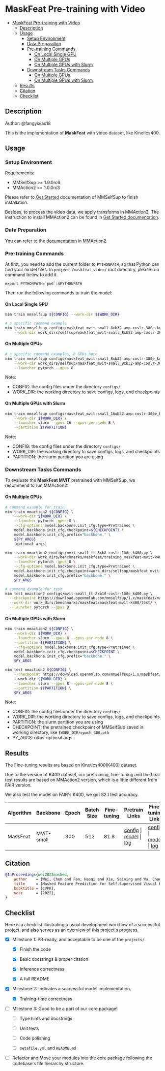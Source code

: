 # MaskFeat Pre-training with Video

- [MaskFeat Pre-training with Video](#maskfeat-pre-training-with-video)
  - [Description](#description)
  - [Usage](#usage)
    - [Setup Environment](#setup-environment)
    - [Data Preparation](#data-preparation)
    - [Pre-training Commands](#pre-training-commands)
      - [On Local Single GPU](#on-local-single-gpu)
      - [On Multiple GPUs](#on-multiple-gpus)
      - [On Multiple GPUs with Slurm](#on-multiple-gpus-with-slurm)
    - [Downstream Tasks Commands](#downstream-tasks-commands)
      - [On Multiple GPUs](#on-multiple-gpus-1)
      - [On Multiple GPUs with Slurm](#on-multiple-gpus-with-slurm-1)
  - [Results](#results)
  - [Citation](#citation)
  - [Checklist](#checklist)

## Description

<!-- Share any information you would like others to know. For example:
Author: @xxx.
This is an implementation of \[XXX\]. -->

Author: @fangyixiao18

This is the implementation of **MaskFeat** with video dataset, like Kinetics400.

## Usage

<!-- For a typical model, this section should contain the commands for dataset prepareation, pre-training, downstream tasks. You are also suggested to dump your environment specification to env.yml by `conda env export > env.yml`. -->

### Setup Environment

Requirements:

- MMSelfSup >= 1.0.0rc6
- MMAction2 >= 1.0.0rc3

Please refer to [Get Started](https://mmselfsup.readthedocs.io/en/1.x/get_started.html) documentation of MMSelfSup to finish installation.

Besides, to process the video data, we apply transforms in MMAction2. The instruction to install MMAction2 can be found in [Get Started documentation](https://mmaction2.readthedocs.io/en/1.x/get_started.html).

### Data Preparation

You can refer to the [documentation](https://mmaction2.readthedocs.io/en/1.x/user_guides/2_data_prepare.html) in MMAction2.

### Pre-training Commands

At first, you need to add the current folder to `PYTHONPATH`, so that Python can find your model files. In `projects/maskfeat_video/` root directory, please run command below to add it.

```shell
export PYTHONPATH=`pwd`:$PYTHONPATH
```

Then run the following commands to train the model:

#### On Local Single GPU

```bash
mim train mmselfsup ${CONFIG} --work-dir ${WORK_DIR}

# a specific command example
mim train mmselfsup configs/maskfeat_mvit-small_8xb32-amp-coslr-300e_k400.py \
    --work-dir work_dirs/selfsup/maskfeat_mvit-small_8xb32-amp-coslr-300e_k400/20230117_training/
```

#### On Multiple GPUs

```bash
# a specific command examples, 8 GPUs here
mim train mmselfsup configs/maskfeat_mvit-small_8xb32-amp-coslr-300e_k400.py \
    --work-dir work_dirs/selfsup/maskfeat_mvit-small_8xb32-amp-coslr-300e_k400/20230117_training/ \
    --launcher pytorch --gpus 8
```

Note:

- CONFIG: the config files under the directory `configs/`
- WORK_DIR: the working directory to save configs, logs, and checkpoints

#### On Multiple GPUs with Slurm

```bash
mim train mmselfsup configs/maskfeat_mvit-small_16xb32-amp-coslr-300e_k400.py \
    --work-dir ${WORK_DIR} \
    --launcher slurm --gpus 16 --gpus-per-node 8 \
    --partition ${PARTITION}
```

Note:

- CONFIG: the config files under the directory `configs/`
- WORK_DIR: the working directory to save configs, logs, and checkpoints
- PARTITION: the slurm partition you are using

### Downstream Tasks Commands

To evaluate the **MaskFeat MViT** pretrained with MMSelfSup, we recommend to run MMAction2:

#### On Multiple GPUs

```bash
# command example for train
mim train mmaction2 ${CONFIG} \
    --work-dir ${WORK_DIR} \
    --launcher pytorch -gpus 8 \
    --cfg-options model.backbone.init_cfg.type=Pretrained \
    model.backbone.init_cfg.checkpoint=${CHECKPOINT} \
    model.backbone.init_cfg.prefix="backbone." \
    ${PY_ARGS}
    [optional args]

mim train mmaction2 configs/mvit-small_ft-8xb8-coslr-100e_k400.py \
    --work-dir work_dirs/benchmarks/maskfeat/training_maskfeat-mvit-k400/ \
    --launcher pytorch -gpus 8 \
    --cfg-options model.backbone.init_cfg.type=Pretrained \
    model.backbone.init_cfg.checkpoint=work_dirs/selfsup/maskfeat_mvit-small_16xb32-amp-coslr-300e_k400/20230117_traning/epoch_300.pth \
    model.backbone.init_cfg.prefix="backbone." \
    $PY_ARGS

# command example for test
mim test mmaction2 configs/mvit-small_ft-8xb16-coslr-100e_k400.py \
  --checkpoint https://download.openmmlab.com/mmselfsup/1.x/maskfeat/maskfeat_mvit-small_16xb32-amp-coslr-300e_k400/mvit-small_ft-8xb16-coslr-100e_k400/mvit-small_ft-8xb16-coslr-100e_k400_20230131-5e8303f5.pth \
  --work-dir work_dirs/benchmarks/maskfeat/maskfeat-mvit-k400/test/ \
  --launcher pytorch --gpus 8
```

#### On Multiple GPUs with Slurm

```bash
mim train mmaction2 ${CONFIG} \
    --work-dir ${WORK_DIR} \
    --launcher slurm --gpus 8 --gpus-per-node 8 \
    --partition ${PARTITION} \
    --cfg-options model.backbone.init_cfg.type=Pretrained \
    model.backbone.init_cfg.checkpoint=$CHECKPOINT \
    model.backbone.init_cfg.prefix="backbone." \
    $PY_ARGS

mim test mmaction2 ${CONFIG} \
    --checkpoint https://download.openmmlab.com/mmselfsup/1.x/maskfeat/maskfeat_mvit-small_16xb32-amp-coslr-300e_k400/mvit-small_ft-8xb16-coslr-100e_k400/mvit-small_ft-8xb16-coslr-100e_k400_20230131-5e8303f5.pth
    --work-dir ${WORK_DIR} \
    --launcher slurm --gpus 8 --gpus-per-node 8 \
    --partition ${PARTITION} \
    $PY_ARGS
```

Note:

- CONFIG: the config files under the directory `configs/`
- WORK_DIR: the working directory to save configs, logs, and checkpoints
- PARTITION: the slurm partition you are using
- CHECKPOINT: the pretrained checkpoint of MMSelfSup saved in working directory, like `$WORK_DIR/epoch_300.pth`
- PY_ARGS: other optional args

## Results

<!-- You should claim whether this is based on the pre-trained weights, which are converted from the official release; or it's a reproduced result obtained from retraining the model in this project. -->

The Fine-tuning results are based on Kinetics400(K400) dataset.

Due to the version of K400 dataset, our pretraining, fine-tuning and the final test results are based on MMAction2 version, which is a little different from FAIR version.

We also test the model on FAIR's K400, we got 82.1 test accuracy.

<table class="docutils">
<thead>
  <tr>
	    <th>Algorithm</th>
	    <th>Backbone</th>
	    <th>Epoch</th>
      <th>Batch Size</th>
      <th>Fine-tuning</th>
      <th>Pretrain Links</th>
      <th>Fine-tuning Links</th>
	</tr>
  </thead>
  <tbody>
  <tr>
      <td>MaskFeat</td>
	    <td>MViT-small</td>
	    <td>300</td>
      <td>512</td>
      <td>81.8</td>
      <td><a href='https://github.com/open-mmlab/mmselfsup/blob/dev-1.x/projects/maskfeat_video/configs/maskfeat_mvit-small_16xb32-amp-coslr-300e_k400.py'>config</a> | <a href='https://download.openmmlab.com/mmselfsup/1.x/maskfeat/maskfeat_mvit-small_16xb32-amp-coslr-300e_k400/maskfeat_mvit-small_16xb32-amp-coslr-300e_k400_20230131-87d60b6f.pth'>model</a> | <a href='https://download.openmmlab.com/mmselfsup/1.x/maskfeat/maskfeat_mvit-small_16xb32-amp-coslr-300e_k400/maskfeat_mvit-small_16xb32-amp-coslr-300e_k400_20230118_114151.json'>log</a></td>
      <td><a href='https://github.com/open-mmlab/mmselfsup/blob/dev-1.x/projects/maskfeat_video/configs/mvit-small_ft-8xb16-coslr-100e_k400.py'>config</a> | <a href='https://download.openmmlab.com/mmselfsup/1.x/maskfeat/maskfeat_mvit-small_16xb32-amp-coslr-300e_k400/mvit-small_ft-8xb16-coslr-100e_k400/mvit-small_ft-8xb16-coslr-100e_k400_20230131-5e8303f5.pth'>model</a> | <a href='https://download.openmmlab.com/mmselfsup/1.x/maskfeat/maskfeat_mvit-small_16xb32-amp-coslr-300e_k400/mvit-small_ft-8xb16-coslr-100e_k400/mvit-small_ft-8xb16-coslr-100e_k400_20230121_142927.json'>log</a></td>
	</tr>
</tbody>
</table>

## Citation

<!-- You may remove this section if not applicable. -->

```bibtex
@InProceedings{wei2022masked,
    author    = {Wei, Chen and Fan, Haoqi and Xie, Saining and Wu, Chao-Yuan and Yuille, Alan and Feichtenhofer, Christoph},
    title     = {Masked Feature Prediction for Self-Supervised Visual Pre-Training},
    booktitle = {CVPR},
    year      = {2022},
}
```

## Checklist

Here is a checklist illustrating a usual development workflow of a successful project, and also serves as an overview of this project's progress.

<!--The PIC (person in charge) or contributors of this project should check all the items that they believe have been finished, which will further be verified by codebase maintainers via a PR.

OpenMMLab's maintainer will review the code to ensure the project's quality. Reaching the first milestone means that this project suffices the minimum requirement of being merged into 'projects/'. But this project is only eligible to become a part of the core package upon attaining the last milestone.

Note that keeping this section up-to-date is crucial not only for this project's developers but the entire community, since there might be some other contributors joining this project and deciding their starting point from this list. It also helps maintainers accurately estimate time and effort on further code polishing, if needed.
A project does not necessarily have to be finished in a single PR, but it's essential for the project to at least reach the first milestone in its very first PR. -->

- [x] Milestone 1: PR-ready, and acceptable to be one of the `projects/`.

  - [x] Finish the code

    <!-- The code's design shall follow existing interfaces and convention. For example, each model component should be registered into `MMSelfSup.registry.MODELS` and configurable via a config file. -->

  - [x] Basic docstrings & proper citation

    <!-- Each major object should contain a docstring, describing its functionality and arguments. If you have adapted the code from other open-source projects, don't forget to cite the source project in docstring and make sure your behavior is not against its license. Typically, we do not accept any code snippet under GPL license. [A Short Guide to Open Source Licenses](https://medium.com/nationwide-technology/a-short-guide-to-open-source-licenses-cf5b1c329edd) -->

  - [x] Inference correctness

    <!-- If you are reproducing the result from a paper, make sure your model's inference-time feature vectors or losses matches that from the original codes. The weights usually could be obtained by simply renaming the keys in the official pre-trained weights. This test could be skipped though, if you are able to prove the training-time correctness and check the second milestone. -->

  - [x] A full README

    <!-- As this template does. -->

- [x] Milestone 2: Indicates a successful model implementation.

  - [x] Training-time correctness

    <!-- If you are reproducing the result from a paper, checking this item means that you should have trained your model from scratch based on the original paper's specification and verified that the final result. Due to the pretrain-downstream pipeline of self-supervised learning, this item requires at least one downstream result matches the report within a minor error range. -->

- [ ] Milestone 3: Good to be a part of our core package!

  - [ ] Type hints and docstrings

    <!-- Ideally *all* the methods should have [type hints](https://www.pythontutorial.net/python-basics/python-type-hints/) and [docstrings](https://google.github.io/styleguide/pyguide.html#381-docstrings). [Example](https://github.com/open-mmlab/mmselfsup/blob/1.x/mmselfsup/models/backbones/mae_vit.py) -->

  - [ ] Unit tests

    <!-- Unit tests for each module are required. [Example](https://github.com/open-mmlab/mmselfsup/blob/1.x/tests/test_models/test_backbones/test_mae_vit.py) -->

  - [ ] Code polishing

    <!-- Refactor your code according to reviewer's comment. -->

  - [ ] `metafile.yml` and `README.md`

    <!-- It will be parsed by MIM and Inferencer. [Example](https://github.com/open-mmlab/mmselfsup/blob/1.x/configs/selfsup/mae/metafile.yml). In particular, you may have to refactor this README into a standard one. [Example](https://github.com/open-mmlab/mmselfsup/blob/1.x/configs/selfsup/mae/README.md) -->

- [ ] Refactor and Move your modules into the core package following the codebase's file hierarchy structure.
